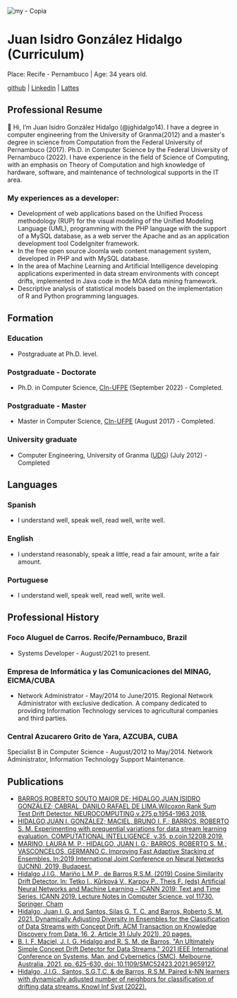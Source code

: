 <!---
- 👋 Hi, I’m @jghidalgo14
- 👀 I’m interested in ...
- 🌱 I’m currently learning ...
- 💞️ I’m looking to collaborate on ...
- 📫 How to reach me ....
--->
<!---
jghidalgo14/jghidalgo14 is a ✨ special ✨ repository because its `README.md` (this file) appears on your GitHub profile.
You can click the Preview link to take a look at your changes.
--->
![my - Copia](https://user-images.githubusercontent.com/19783102/125197224-295b7080-e233-11eb-8d6f-8d1f74bb5a6e.png)



# Juan Isidro González Hidalgo (Curriculum)
Place: Recife - Pernambuco | Age: 34 years old.

[github](https://github.com/jghidalgo14) | [Linkedin](https://www.linkedin.com/in/juan-isidro-gonz%C3%A1lez-hidalgo-a85003ba/) | [Lattes](http://lattes.cnpq.br/1699521484933349)

## Professional Resume
👋 Hi, I’m Juan Isidro González Hidalgo (@jghidalgo14). I have a degree in computer engineering from the University of Granma(2012)
and a master's degree in science from Computation from the Federal University of Pernambuco (2017).
Ph.D. in Computer Science by the Federal University of Pernambuco (2022).
I have experience in the field of Science of Computing, with an emphasis on Theory of Computation and high knowledge of hardware,
software, and maintenance of technological supports in the IT area.

### My experiences as a developer: 
- Development of web applications based on the Unified Process methodology (RUP) for the visual modeling of the Unified Modeling Language (UML), programming with the PHP language with the support of a MySQL database, as a web server the Apache and as an application development tool CodeIgniter framework. 
- In the free open source Joomla web content management system, developed in PHP and with MySQL database. 
- In the area of Machine Learning and Artificial Intelligence developing applications experimented in data stream environments with concept drifts, implemented in Java code in the MOA data mining framework. 
- Descriptive analysis of statistical models based on the implementation of R and Python programming languages.

## Formation
### Education
- Postgraduate at Ph.D. level.
### Postgraduate - Doctorate
- Ph.D. in Computer Science, [CIn-UFPE](https://portal.cin.ufpe.br/)
(September 2022) - Completed.
### Postgraduate - Master
- Master in Computer Science, [CIn-UFPE](https://portal.cin.ufpe.br/)
(August 2017) - Completed.
### University graduate
- Computer Engineering, University of Granma ([UDG](https://www.facebook.com/Universidad.Granma/))
(July 2012) - Completed

## Languages
### Spanish
- I understand well, speak well, read well, write well.
### English
- I understand reasonably, speak a little,  read a fair amount, write a fair amount.
### Portuguese
- I understand well, speak well, read well, write well.

## Professional History
### Foco Aluguel de Carros. Recife/Pernambuco, Brazil
- Systems Developer - August/2021 to present. 
### Empresa de Informática y las Comunicaciones del MINAG, EICMA/CUBA
- Network Administrator - May/2014 to June/2015. Regional Network Administrator with exclusive dedication. A company dedicated to providing Information Technology services to agricultural companies and third parties.
### Central Azucarero Grito de Yara, AZCUBA, CUBA
Specialist B in Computer Science - August/2012 to May/2014. Network Administrator, Information Technology Support Maintenance.

## Publications
- [BARROS,ROBERTO SOUTO MAIOR DE; HIDALGO,JUAN ISIDRO GONZÁLEZ; CABRAL, DANILO RAFAEL DE LIMA.Wilcoxon Rank Sum Test Drift Detector.
  NEUROCOMPUTING,v.275,p.1954-1963,2018.](https://doi.org/10.1016/j.neucom.2017.10.051)
- [HIDALGO,JUAN I. GONZÁLEZ; MACIEL, BRUNO I. F.; BARROS, ROBERTO S. M. Experimenting with prequential variations for data stream learning evaluation.
  COMPUTATIONAL INTELLIGENCE, v.35, p.coin.12208,2019.](https://doi.org/10.1111/coin.12208)
- [MARINO, LAURA M. P.; HIDALGO, JUAN I. G.; BARROS, ROBERTO S. M.; VASCONCELOS, GERMANO C. Improving Fast Adaptive Stacking of Ensembles.
  In:2019 International Joint Conference on Neural Networks (IJCNN), 2019, Budapest.](https://doi.org/10.1109/IJCNN.2019.8852470)
- [Hidalgo J.I.G., Mariño L.M.P., de Barros R.S.M. (2019) Cosine Similarity Drift Detector. In: Tetko I., Kůrková V., Karpov P., Theis F. (eds) Artificial Neural         Networks and Machine Learning – ICANN 2019: Text and Time Series. ICANN 2019. Lecture Notes in Computer Science, vol 11730. Springer, Cham](https://doi.org/10.1007/978-3-030-30490-4_53)
- [Hidalgo, Juan I. G. and Santos, Silas G. T. C. and Barros, Roberto S. M. 2021. Dynamically Adjusting Diversity in Ensembles for the Classification of Data Streams with Concept Drift. ACM Transaction on Knowledge Discovery from Data. 16, 2, Article 31 (July 2021), 20 pages.](https://dl.acm.org/doi/10.1145/3466616)
- [B. I. F. Maciel, J. I. G. Hidalgo and R. S. M. de Barros, "An Ultimately Simple Concept Drift Detector for Data Streams," 2021 IEEE International Conference on Systems, Man, and Cybernetics (SMC), Melbourne, Australia, 2021, pp. 625-630, doi: 10.1109/SMC52423.2021.9659127.](https://ieeexplore.ieee.org/document/9659127)
- [Hidalgo, J.I.G., Santos, S.G.T.C. & de Barros, R.S.M. Paired k-NN learners with dynamically adjusted number of neighbors for classification of drifting data streams. Knowl Inf Syst (2022).](https://doi.org/10.1007/s10115-022-01817-y)

